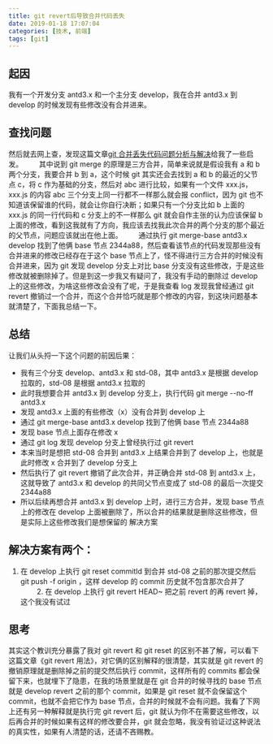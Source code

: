 ```yaml
---
title: git revert后导致合并代码丢失
date: 2019-01-18 17:07:04
categories: [技术, 前端]
tags: [git]
---
```


## 起因

我有一个开发分支 antd3.x 和一个主分支 develop，我在合并 antd3.x 到 develop 的时候发现有些修改没有合并进来。

<!-- more -->

## 查找问题

然后就去网上查，发现这篇文章[git 合并丢失代码问题分析与解决](https://www.jianshu.com/p/603186352605)给我了一些启发。
　　其中说到 git merge 的原理是三方合并，简单来说就是假设我有 a 和 b 两个分支，我要合并 b 到 a，这个时候 git 其实还会去找到 a 和 b 的最近的父节点 c，将 c 作为基础的分支，然后对 abc 进行比较，如果有一个文件 xxx.js，xxx.js 的内容 abc 三个分支上同一行都不一样那么就会报 conflict，因为 git 也不知道该保留谁的代码，就会让你自行决断；如果只有一个分支比如 b 上面的 xxx.js 的同一行代码和 c 分支上的不一样那么 git 就会自作主张的认为应该保留 b 上面的修改，看到这我就有了方向，我应该去找我此次合并的两个分支的那个最近的父节点，问题应该就出在他上面。
　　通过执行 git merge-base antd3.x develop 找到了他俩 base 节点 2344a88，然后查看该节点的代码发现那些没有合并进来的修改已经存在于这个 base 节点上了，怪不得进行三方合并的时候没有合并进来，因为 git 发现 develop 分支上对比 base 分支没有这些修改，于是这些修改就被删除掉了。但是到这一步我又有疑问了，我没有手动的删除过 develop 上的这些修改，为啥这些修改会没有了呢，于是我查看 log 发现我曾经通过 git revert 撤销过一个合并，而这个合并恰巧就是那个修改的内容，到这块问题基本就清楚了，下面我总结一下。

## 总结

让我们从头捋一下这个问题的前因后果：

- 我有三个分支 develop、antd3.x 和 std-08，其中 antd3.x 是根据 develop 拉取的，std-08 是根据 antd3.x 拉取的
- 此时我想要合并 antd3.x 到 develop 分支上，执行代码 git merge --no-ff antd3.x
- 发现 antd3.x 上面的有些修改（x）没有合并到 develop 上
- 通过 git merge-base antd3.x develop 找到了他俩 base 节点 2344a88
- 发现 base 节点上面存在修改 x
- 通过 git log 发现 develop 分支上曾经执行过 git revert
- 本来当时是想把 std-08 合并到 antd3.x 上结果合并到了 develop 上，也就是此时修改 x 合并到了 develop 分支上
- 然后执行了 git revert 撤销了此次合并，并正确合并 std-08 到 antd3.x 上，这就导致了 antd3.x 和 develop 的共同父节点变成了 std-08 的最后一次提交 2344a88
- 所以后续再想合并 antd3.x 到 develop 上时，进行三方合并，发现 base 节点上的修改在 develop 上面被删除了，所以合并的结果就是删除这些修改，但是实际上这些修改我们是想保留的
  解决方案

## 解决方案有两个：

1. 在 develop 上执行 git reset commitId 到合并 std-08 之前的那次提交然后 git push -f origin ，这样 develop 的 commit 历史就不包含那次合并了
   　　 2. 在 develop 上执行 git revert HEAD~ 把之前 revert 的再 revert 掉，这个我没有试过

## 思考

其实这个教训充分暴露了我对 git revert 和 git reset 的区别不甚了解，可以看下这篇文章《git revert 用法》，对它俩的区别解释的很清楚，其实就是 git revert 的撤销原理就是删除掉之前的提交然后执行 commit，这样所有的 commits 都会保留下来，也就埋下了隐患，在我的场景里就是在 git 合并的时候寻找的 base 节点就是 develop revert 之前的那个 commit，如果是 git reset 就不会保留这个 commit，也就不会把它作为 base 节点，合并的时候就不会有问题。我看了下网上还有另一种解释就是执行完 git revert 后，git 就认为你不在需要这些修改，以后再合并的时候如果有这样的修改要合并，git 就会忽略，我没有验证过这种说法的真实性，如果有人清楚的话，还请不吝赐教。
